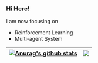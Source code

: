 ### Hi Here!

I am now focusing on 
+ Reinforcement Learning
+ Multi-agent System

| <a href="https://github.com/anuraghazra/github-readme-stats"><img align="center" src="https://github-readme-stats.vercel.app/api?username=Leo-xh&show_icons=true&include_all_commits=true&theme=buefy&hide_border=true" alt="Anurag's github stats" /></a> | <a href="https://github.com/anuraghazra/github-readme-stats"><img align="center" src="https://github-readme-stats.vercel.app/api/top-langs/?username=Leo-xh&layout=compact&theme=buefy&hide_border=true" /></a> |
| ------------- | ------------- |

